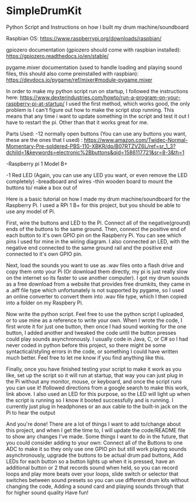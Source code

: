 # SimpleDrumKit
Python Script and Instructions on how I built my drum machine/soundboard

Raspbian OS: https://www.raspberrypi.org/downloads/raspbian/

gpiozero documentation (gpiozero should come with raspbian installed): https://gpiozero.readthedocs.io/en/stable/

pygame.mixer documentation (used to handle loading and playing sound files, this should also come preinstalled with raspbian):
https://devdocs.io/pygame/ref/mixer#module-pygame.mixer

In order to make my python script run on startup, I followed the instructions here:
https://www.dexterindustries.com/howto/run-a-program-on-your-raspberry-pi-at-startup/
I used the first method, which works good, the only problem is I can't figure out how to make the script stop running. This means that any
time i want to update something in the script and test it out I have to restart the pi. Other than that it works great for me.



Parts Used:
  -12 normally open buttons (You can use any buttons you want, these are the ones that I used) :
  https://www.amazon.com/Twidec-Normal-Momentary-Pre-soldered-PBS-110-XBKR/dp/B07RTZVZ6L/ref=sr_1_3?dchild=1&keywords=electronic%2Bbuttons&qid=1586117721&sr=8-3&th=1

-Raspberry pi 1 Model B+

-1 Red LED (Again, you can use any LED you want, or even remove the LED completely)
-breadboard and wires
-thin wooden board to mount the buttons to/ make a box out of

Here is a basic tutorial on how I made my drum machine/soundboard for the Raspberry Pi. I used a RPi 1 B+ for this project, but you 
should be able to use any model of Pi. 

First, wire the buttons and LED to the Pi. Connect all of the negative(ground) ends of the buttons to the same ground. Then, connect the 
positive end of each button to it's own GPIO pin on the Raspberry Pi. You can see which pins I used for mine in the wiring diagram.
I also connected an LED, with the negative end connected to the same ground rail and the positive end connected to it's own GPIO pin.

Next, load the sounds you want to use as .wav files onto a flash drive and copy them onto your Pi (Or download them directly, my pi is 
just really slow on the internet so its faster to use another computer). I got my drum sounds as a free download from a website that 
provides free drumkits, they came in a .aiff file type which unfortunately is not supported by pygame, so I used an online converter
to convert them into .wav file type, which I then copied into a folder on my Raspbery Pi.

Now write the python script. Feel free to use the python script I uploaded, or to use mine as a reference to write your own. When I
wrote the code, I first wrote it for just one button, then once I had sound working for the one button, I added another and tweaked
the code until the button presses could play sounds asynchronously. I usually code in Java, C, or C# so I had never coded in python
before this project, so there might be some syntactical/styling errors in the code, or something I could have written much better.
Feel free to let me know if you find anything like this.

Finally, once you have finished testing your script to make it work as you like, set up the script so it will run at startup, that way
you can just plug in the Pi without any monitor, mouse, or keyboard, and once the script runs you can use it! Ifollowed directions from 
a google search to make this work, link above. I also used an LED for this purpose, so the LED will light up when the script is running 
so I know it booted successfully and is running. I currently just plug in headphones or an aux cable to the built-in jack on the Pi to 
hear the output

And you're done! There are a lot of things I want to add to/change about this project, and when I get the time to, I will update the 
code/README file to show any changes I've made. Some things I want to do in the future, that you could consider adding to your own: 
 Connect all of the Buttons to one ADC to make it so they only use one GPIO pin but still work playing sounds asynchronously, 
 upgrade the buttons to be actual drum pad buttons, 
 Add LEDs for each button so a button lights up when it is pressed, 
 have an additional button or 2 that records sound when held, so you can record loops and play more beats over your loops, 
 slide switch or selector that switches between sound presets so you can use different drum kits without changing the code, 
 Adding a sound card and playing sounds through that for higher sound quality
Have fun!
